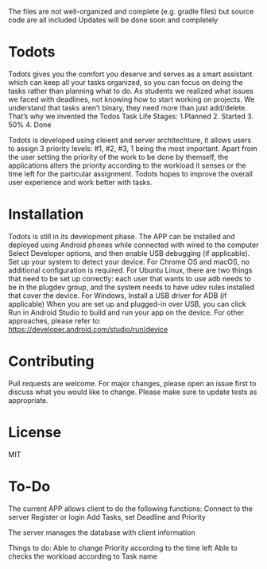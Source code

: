 The files are not well-organized and complete (e.g. gradle files) but source code are all included
Updates will be done soon and completely

# Todots
Todots gives you the comfort you deserve and serves as a smart assistant which can keep all your tasks organized, so you can focus on doing the tasks rather than planning what to do. As students we realized what issues we faced with deadlines, not knowing how to start working on projects. We understand that tasks aren’t binary, they need more than just add/delete. That’s why we invented the Todos Task Life Stages: 
1.Planned 2. Started 3. 50% 4. Done 

Todots is developed using cleient and server architechture, it allows users to assign 3 priority levels: #1, #2, #3, 1 being the most important. Apart from the user setting the priority of the work to be done by themself, the applications alters the priority according to the workload it senses or the time left for the particular assignment. Todots hopes to improve the overall user experience and work better with tasks.

# Installation
Todots is still in its development phase. The APP can be installed and deployed using Android phones while connected with wired to the computer
Select Developer options, and then enable USB debugging (if applicable).
Set up your system to detect your device.
    For Chrome OS and macOS, no additional configuration is required.
    For Ubuntu Linux, there are two things that need to be set up correctly: each user that wants to use adb needs to be in the plugdev group, and the system needs to have udev rules installed that cover the device.
    For Windows, Install a USB driver for ADB (if applicable)
When you are set up and plugged-in over USB, you can click Run in Android Studio to build and run your app on the device.
For other approaches, please refer to: https://developer.android.com/studio/run/device

# Contributing
Pull requests are welcome. For major changes, please open an issue first to discuss what you would like to change.
Please make sure to update tests as appropriate.

# License
MIT

# To-Do
The current APP allows client to do the following functions:
          Connect to the server
          Register or login
          Add Tasks, set Deadline and Priority

The server manages the database with client information

Things to do:
    Able to change Priority according to the time left
    Able to checks the workload according to Task name
